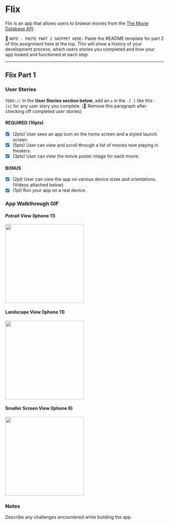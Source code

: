 # Flix

Flix is an app that allows users to browse movies from the [The Movie Database API](http://docs.themoviedb.apiary.io/#).

📝 `NOTE - PASTE PART 2 SNIPPET HERE:` Paste the README template for part 2 of this assignment here at the top. This will show a history of your development process, which users stories you completed and how your app looked and functioned at each step.

---

## Flix Part 1

### User Stories
`TODO://` In the **User Stories section below**, add an `x` in the `-[ ]` like this `- [x]` for any user story you complete. (🚫 Remove this paragraph after checking off completed user stories)

#### REQUIRED (10pts)
- [x] (2pts) User sees an app icon on the home screen and a styled launch screen.
- [x] (5pts) User can view and scroll through a list of movies now playing in theaters.
- [x] (3pts) User can view the movie poster image for each movie.

#### BONUS
- [x] (2pt) User can view the app on various device sizes and orientations.  (Videos attached below)
- [x] (1pt) Run your app on a real device.

### App Walkthrough GIF

#### Potrait View (Iphone 11)
<img src="http://g.recordit.co/eDn2b8v4Cn.gif" width=250><br>
#### Landscape View (Iphone 11)
<img src="http://g.recordit.co/XFMszpEr6m.gif" width=250><br>
#### Smaller Screen View (Iphone 8)
<img src="http://g.recordit.co/7bvUw0yX7j.gif" width=250><br>


### Notes
Describe any challenges encountered while building the app.
